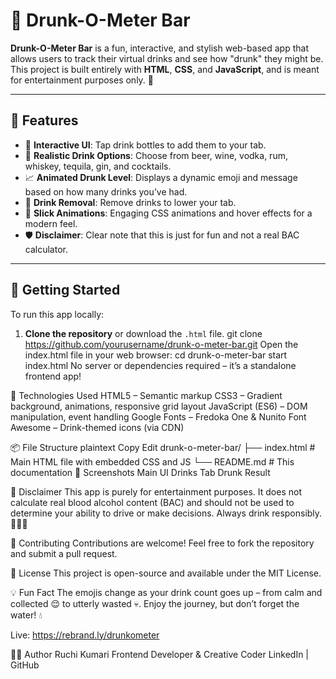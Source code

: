 # 🍻 Drunk-O-Meter Bar

**Drunk-O-Meter Bar** is a fun, interactive, and stylish web-based app that allows users to track their virtual drinks and see how "drunk" they might be. This project is built entirely with **HTML**, **CSS**, and **JavaScript**, and is meant for entertainment purposes only. 🥂

---

## 🎯 Features

- 🧠 **Interactive UI**: Tap drink bottles to add them to your tab.
- 🍹 **Realistic Drink Options**: Choose from beer, wine, vodka, rum, whiskey, tequila, gin, and cocktails.
- 📈 **Animated Drunk Level**: Displays a dynamic emoji and message based on how many drinks you’ve had.
- 🧽 **Drink Removal**: Remove drinks to lower your tab.
- 🎉 **Slick Animations**: Engaging CSS animations and hover effects for a modern feel.
- 🛡️ **Disclaimer**: Clear note that this is just for fun and not a real BAC calculator.

---

## 🚀 Getting Started

To run this app locally:

1. **Clone the repository** or download the `.html` file.
git clone https://github.com/yourusername/drunk-o-meter-bar.git
Open the index.html file in your web browser:
cd drunk-o-meter-bar
start index.html
No server or dependencies required – it’s a standalone frontend app!

🧪 Technologies Used
HTML5 – Semantic markup
CSS3 – Gradient background, animations, responsive grid layout
JavaScript (ES6) – DOM manipulation, event handling
Google Fonts – Fredoka One & Nunito
Font Awesome – Drink-themed icons (via CDN)

📦 File Structure
plaintext
Copy
Edit
drunk-o-meter-bar/
├── index.html        # Main HTML file with embedded CSS and JS
└── README.md         # This documentation
📸 Screenshots
Main UI	Drinks Tab	Drunk Result

📝 Disclaimer
This app is purely for entertainment purposes. It does not calculate real blood alcohol content (BAC) and should not be used to determine your ability to drive or make decisions. Always drink responsibly. 🍷🚗❌

🤝 Contributing
Contributions are welcome! Feel free to fork the repository and submit a pull request.

📄 License
This project is open-source and available under the MIT License.

💡 Fun Fact
The emojis change as your drink count goes up – from calm and collected 😌 to utterly wasted 💀. Enjoy the journey, but don’t forget the water! 💧

Live: https://rebrand.ly/drunkometer

👩‍💻 Author
Ruchi Kumari
Frontend Developer & Creative Coder
LinkedIn | GitHub
